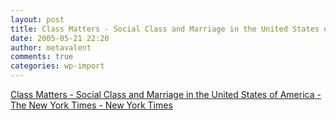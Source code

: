 ```yaml
---
layout: post
title: Class Matters - Social Class and Marriage in the United States of America - The New York Times - New York Times
date: 2005-05-21 22:20
author: metavalent
comments: true
categories: wp-import
---
```

<a href="https://www.nytimes.com/2005/05/19/national/class/MARRIAGE-FINAL.html">Class Matters - Social Class and Marriage in the United States of America - The New York Times - New York Times</a>
